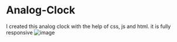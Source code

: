 # Analog-Clock
I created this analog clock with the help of css, js and html. it is fully responsive
![image](https://github.com/user-attachments/assets/0bad22ad-44b4-49e4-a7a4-8babe27ab079)

